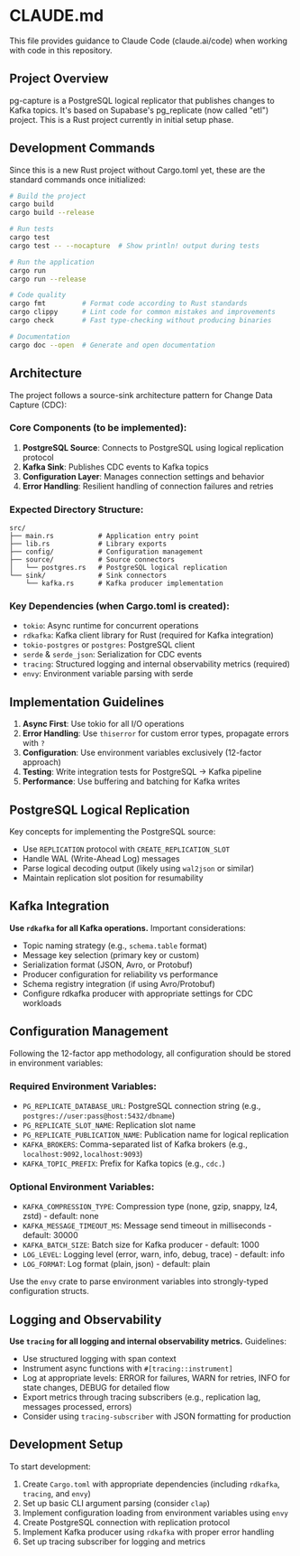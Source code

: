 # CLAUDE.md

This file provides guidance to Claude Code (claude.ai/code) when working with code in this repository.

## Project Overview

pg-capture is a PostgreSQL logical replicator that publishes changes to Kafka topics. It's based on Supabase's pg_replicate (now called "etl") project. This is a Rust project currently in initial setup phase.

## Development Commands

Since this is a new Rust project without Cargo.toml yet, these are the standard commands once initialized:

```bash
# Build the project
cargo build
cargo build --release

# Run tests
cargo test
cargo test -- --nocapture  # Show println! output during tests

# Run the application
cargo run
cargo run --release

# Code quality
cargo fmt         # Format code according to Rust standards
cargo clippy      # Lint code for common mistakes and improvements
cargo check       # Fast type-checking without producing binaries

# Documentation
cargo doc --open  # Generate and open documentation
```

## Architecture

The project follows a source-sink architecture pattern for Change Data Capture (CDC):

### Core Components (to be implemented):
1. **PostgreSQL Source**: Connects to PostgreSQL using logical replication protocol
2. **Kafka Sink**: Publishes CDC events to Kafka topics
3. **Configuration Layer**: Manages connection settings and behavior
4. **Error Handling**: Resilient handling of connection failures and retries

### Expected Directory Structure:
```
src/
├── main.rs           # Application entry point
├── lib.rs            # Library exports
├── config/           # Configuration management
├── source/           # Source connectors
│   └── postgres.rs   # PostgreSQL logical replication
└── sink/             # Sink connectors
    └── kafka.rs      # Kafka producer implementation
```

### Key Dependencies (when Cargo.toml is created):
- `tokio`: Async runtime for concurrent operations
- `rdkafka`: Kafka client library for Rust (required for Kafka integration)
- `tokio-postgres` or `postgres`: PostgreSQL client
- `serde` & `serde_json`: Serialization for CDC events
- `tracing`: Structured logging and internal observability metrics (required)
- `envy`: Environment variable parsing with serde

## Implementation Guidelines

1. **Async First**: Use tokio for all I/O operations
2. **Error Handling**: Use `thiserror` for custom error types, propagate errors with `?`
3. **Configuration**: Use environment variables exclusively (12-factor approach)
4. **Testing**: Write integration tests for PostgreSQL → Kafka pipeline
5. **Performance**: Use buffering and batching for Kafka writes

## PostgreSQL Logical Replication

Key concepts for implementing the PostgreSQL source:
- Use `REPLICATION` protocol with `CREATE_REPLICATION_SLOT`
- Handle WAL (Write-Ahead Log) messages
- Parse logical decoding output (likely using `wal2json` or similar)
- Maintain replication slot position for resumability

## Kafka Integration

**Use `rdkafka` for all Kafka operations.** Important considerations:
- Topic naming strategy (e.g., `schema.table` format)
- Message key selection (primary key or custom)
- Serialization format (JSON, Avro, or Protobuf)
- Producer configuration for reliability vs performance
- Schema registry integration (if using Avro/Protobuf)
- Configure rdkafka producer with appropriate settings for CDC workloads

## Configuration Management

Following the 12-factor app methodology, all configuration should be stored in environment variables:

### Required Environment Variables:
- `PG_REPLICATE_DATABASE_URL`: PostgreSQL connection string (e.g., `postgres://user:pass@host:5432/dbname`)
- `PG_REPLICATE_SLOT_NAME`: Replication slot name
- `PG_REPLICATE_PUBLICATION_NAME`: Publication name for logical replication
- `KAFKA_BROKERS`: Comma-separated list of Kafka brokers (e.g., `localhost:9092,localhost:9093`)
- `KAFKA_TOPIC_PREFIX`: Prefix for Kafka topics (e.g., `cdc.`)

### Optional Environment Variables:
- `KAFKA_COMPRESSION_TYPE`: Compression type (none, gzip, snappy, lz4, zstd) - default: none
- `KAFKA_MESSAGE_TIMEOUT_MS`: Message send timeout in milliseconds - default: 30000
- `KAFKA_BATCH_SIZE`: Batch size for Kafka producer - default: 1000
- `LOG_LEVEL`: Logging level (error, warn, info, debug, trace) - default: info
- `LOG_FORMAT`: Log format (plain, json) - default: plain

Use the `envy` crate to parse environment variables into strongly-typed configuration structs.

## Logging and Observability

**Use `tracing` for all logging and internal observability metrics.** Guidelines:
- Use structured logging with span context
- Instrument async functions with `#[tracing::instrument]`
- Log at appropriate levels: ERROR for failures, WARN for retries, INFO for state changes, DEBUG for detailed flow
- Export metrics through tracing subscribers (e.g., replication lag, messages processed, errors)
- Consider using `tracing-subscriber` with JSON formatting for production

## Development Setup

To start development:
1. Create `Cargo.toml` with appropriate dependencies (including `rdkafka`, `tracing`, and `envy`)
2. Set up basic CLI argument parsing (consider `clap`)
3. Implement configuration loading from environment variables using `envy`
4. Create PostgreSQL connection with replication protocol
5. Implement Kafka producer using `rdkafka` with proper error handling
6. Set up tracing subscriber for logging and metrics